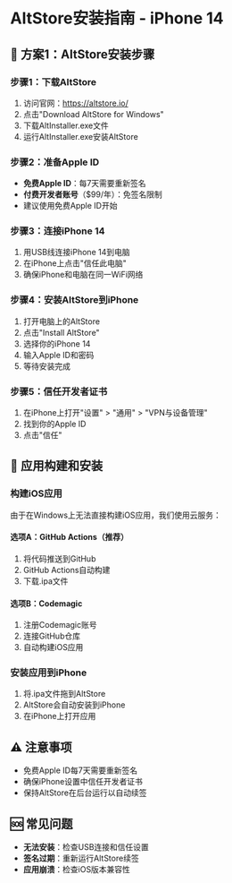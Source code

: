# AltStore安装指南 - iPhone 14

## 📱 方案1：AltStore安装步骤

### 步骤1：下载AltStore
1. 访问官网：https://altstore.io/
2. 点击"Download AltStore for Windows"
3. 下载AltInstaller.exe文件
4. 运行AltInstaller.exe安装AltStore

### 步骤2：准备Apple ID
- **免费Apple ID**：每7天需要重新签名
- **付费开发者账号**（$99/年）：免签名限制
- 建议使用免费Apple ID开始

### 步骤3：连接iPhone 14
1. 用USB线连接iPhone 14到电脑
2. 在iPhone上点击"信任此电脑"
3. 确保iPhone和电脑在同一WiFi网络

### 步骤4：安装AltStore到iPhone
1. 打开电脑上的AltStore
2. 点击"Install AltStore"
3. 选择你的iPhone 14
4. 输入Apple ID和密码
5. 等待安装完成

### 步骤5：信任开发者证书
1. 在iPhone上打开"设置" > "通用" > "VPN与设备管理"
2. 找到你的Apple ID
3. 点击"信任"

## 🔧 应用构建和安装

### 构建iOS应用
由于在Windows上无法直接构建iOS应用，我们使用云服务：

#### 选项A：GitHub Actions（推荐）
1. 将代码推送到GitHub
2. GitHub Actions自动构建
3. 下载.ipa文件

#### 选项B：Codemagic
1. 注册Codemagic账号
2. 连接GitHub仓库
3. 自动构建iOS应用

### 安装应用到iPhone
1. 将.ipa文件拖到AltStore
2. AltStore会自动安装到iPhone
3. 在iPhone上打开应用

## ⚠️ 注意事项
- 免费Apple ID每7天需要重新签名
- 确保iPhone设置中信任开发者证书
- 保持AltStore在后台运行以自动续签

## 🆘 常见问题
- **无法安装**：检查USB连接和信任设置
- **签名过期**：重新运行AltStore续签
- **应用崩溃**：检查iOS版本兼容性
